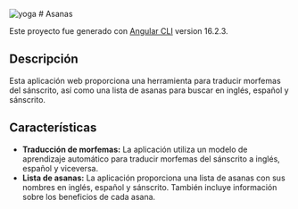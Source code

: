 ![yoga](/src/assets/extra/yoga.png/50%-yoga.png) # Asanas

Este proyecto fue generado con [Angular CLI](https://github.com/angular/angular-cli) version 16.2.3.

## Descripción

Esta aplicación web proporciona una herramienta para traducir morfemas del sánscrito, así como una lista de asanas para buscar en inglés, español y sánscrito.

## Características

* **Traducción de morfemas:** La aplicación utiliza un modelo de aprendizaje automático para traducir morfemas del sánscrito a inglés, español y viceversa.
* **Lista de asanas:** La aplicación proporciona una lista de asanas con sus nombres en inglés, español y sánscrito. También incluye información sobre los beneficios de cada asana.
